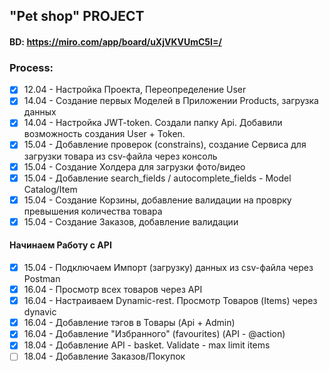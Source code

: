 ## "Pet shop" PROJECT
#### BD:     https://miro.com/app/board/uXjVKVUmC5I=/

### Process:
- [x] 12.04 - Настройка Проекта, Переопределение User
- [x] 14.04 - Создание первых Моделей в Приложении Products, загрузка данных
- [x] 14.04 - Настройка JWT-token. Создали папку Api. Добавили возможность создания User + Token.
- [x] 15.04 - Добавление проверок (constrains), создание Сервиса для загрузки товара из csv-файла через консоль
- [x] 15.04 - Создание Холдера для загрузки фото/видео
- [x] 15.04 - Добавление search_fields / autocomplete_fields - Model Catalog/Item
- [x] 15.04 - Создание Корзины, добавление валидации на проврку превышения количества товара
- [x] 15.04 - Создание Заказов, добавление валидации

#### Начинаем Работу с API
- [x] 15.04 - Подключаем Импорт (загрузку) данных из csv-файла через Postman
- [x] 16.04 - Просмотр всех товаров через API
- [x] 16.04 - Настраиваем Dynamic-rest. Просмотр Товаров (Items) через dynavic
- [x] 16.04 - Добавление тэгов в Товары (Api + Admin)
- [x] 16.04 - Добавление "Избранного" (favourites) (API - @action)
- [x] 18.04 - Добавление API - basket. Validate - max limit items
- [ ] 18.04 - Добавление Заказов/Покупок
